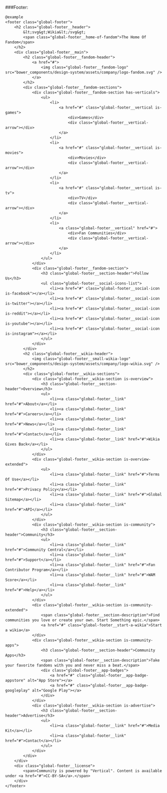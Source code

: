 ###Footer:

	@example
	<footer class="global-footer">
		<h2 class="global-footer__header">
			&lt;svg&gt;Wikia&lt;/svg&gt;
			<span class="global-footer__home-of-fandom">The Home Of Fandom</span>
		</h2>
		<div class="global-footer__main">
			<h2 class="global-footer__fandom-header">
				<a href="#">
					<img class="global-footer__fandom-logo" src="bower_components/design-system/assets/company/logo-fandom.svg" />
				</a>
			</h2>
			<div class="global-footer__fandom-sections">
				<div class="global-footer__fandom-section has-verticals">
					<ul>
						<li>
							<a href="#" class="global-footer__vertical is-games">
								<div>Games</div>
								<div class="global-footer__vertical-arrow"></div>
							</a>
						</li>
						<li>
							<a href="#" class="global-footer__vertical is-movies">
								<div>Movies</div>
								<div class="global-footer__vertical-arrow"></div>
							</a>
						</li>
						<li>
							<a href="#" class="global-footer__vertical is-tv">
								<div>TV</div>
								<div class="global-footer__vertical-arrow"></div>
							</a>
						</li>
						<li>
							<a class="global-footer__vertical" href="#">
								<div>Fan Communities</div>
								<div class="global-footer__vertical-arrow"></div>
							</a>
						</li>
					</ul>
				</div>
				<div class="global-footer__fandom-section">
					<h3 class="global-footer__section-header">Follow Us</h3>
					<ul class="global-footer__social-icons-list">
						<li><a href="#" class="global-footer__social-icon is-facebook"></a></li>
						<li><a href="#" class="global-footer__social-icon is-twitter"></a></li>
						<li><a href="#" class="global-footer__social-icon is-reddit"></a></li>
						<li><a href="#" class="global-footer__social-icon is-youtube"></a></li>
						<li><a href="#" class="global-footer__social-icon is-instagram"></a></li>
					</ul>
				</div>
			</div>
			<h2 class="global-footer__wikia-header">
				<img class="global-footer__small-wikia-logo" src="bower_components/design-system/assets/company/logo-wikia.svg" />
			</h2>
			<div class="global-footer__wikia-sections">
				<div class="global-footer__wikia-section is-overview">
					<h3 class="global-footer__section-header">Overview</h3>
					<ul>
						<li><a class="global-footer__link" href="#">About</a></li>
						<li><a class="global-footer__link" href="#">Careers</a></li>
						<li><a class="global-footer__link" href="#">News</a></li>
						<li><a class="global-footer__link" href="#">Contact</a></li>
						<li><a class="global-footer__link" href="#">Wikia Gives Back</a></li>
					</ul>
				</div>
				<div class="global-footer__wikia-section is-overview-extended">
					<ul>
						<li><a class="global-footer__link" href="#">Terms Of Use</a></li>
						<li><a class="global-footer__link" href="#">Privacy Policy</a></li>
						<li><a class="global-footer__link" href="#">Global Sitemap</a></li>
						<li><a class="global-footer__link" href="#">API</a></li>
					</ul>
				</div>
				<div class="global-footer__wikia-section is-community">
					<h3 class="global-footer__section-header">Community</h3>
					<ul>
						<li><a class="global-footer__link" href="#">Community Central</a></li>
						<li><a class="global-footer__link" href="#">Support</a></li>
						<li><a class="global-footer__link" href="#">Fan Contributor Program</a></li>
						<li><a class="global-footer__link" href="#">WAM Score</a></li>
						<li><a class="global-footer__link" href="#">Help</a></li>
					</ul>
				</div>
				<div class="global-footer__wikia-section is-community-extended">
					<span class="global-footer__section-description">Find communities you love or create your own. Start Something epic.</span>
					<a href="#" class="global-footer__start-a-wikia">Start a wikia</a>
				</div>
				<div class="global-footer__wikia-section is-community-apps">
					<h3 class="global-footer__section-header">Community Apps</h3>
					<span class="global-footer__section-description">Take your favorite fandoms with you and never miss a beat.</span>
					<div class="global-footer__app-badges">
						<a href="#" class="global-footer__app-badge-appstore" alt="App Store"></a>
						<a href="#" class="global-footer__app-badge-googleplay" alt="Google Play"></a>
					</div>
				</div>
				<div class="global-footer__wikia-section is-advertise">
					<h3 class="global-footer__section-header">Advertise</h3>
					<ul>
						<li><a class="global-footer__link" href="#">Media Kit</a></li>
						<li><a class="global-footer__link" href="#">Contact</a></li>
					</ul>
				</div>
			</div>
		</div>
		<div class="global-footer__license">
			<span>Community is powered by "Vertical". Content is available under <a href="#">CC-BY-SA</a>.</span>
		</div>
	</footer>
